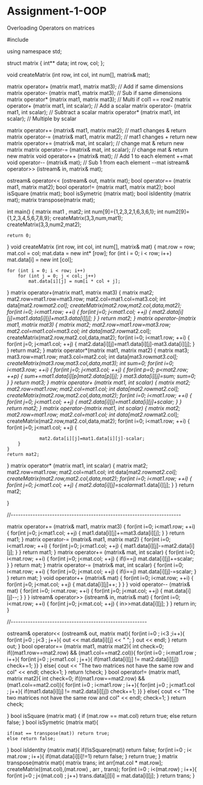 # Assignment-1-OOP
Overloading Operators on matrices

#include <iostream>

using namespace std;

struct matrix
{
    int** data;
    int row, col;
};

void createMatrix (int row, int col, int num[], matrix& mat);

matrix operator+  (matrix mat1, matrix mat3); // Add if same dimensions
matrix operator-  (matrix mat1, matrix mat3); // Sub if same dimensions
matrix operator*  (matrix mat1, matrix mat3); // Multi if col1 == row2
matrix operator+  (matrix mat1, int scalar);  // Add a scalar
matrix operator-  (matrix mat1, int scalar);  // Subtract a scalar
matrix operator*  (matrix mat1, int scalar);  // Multiple by scalar

matrix operator+= (matrix& mat1, matrix mat2); // mat1 changes & return
matrix operator-= (matrix& mat1, matrix mat2); // mat1 changes + return new
matrix operator+= (matrix& mat, int scalar);   // change mat & return new matrix
matrix operator-= (matrix& mat, int scalar);   // change mat & return new matrix
void   operator++ (matrix& mat);               // Add 1 to each element ++mat
void   operator-- (matrix& mat);    	       // Sub 1 from each element --mat
istream& operator>> (istream& in, matrix& mat);

ostream& operator<< (ostream& out, matrix mat);
bool   operator== (matrix mat1, matrix mat2);
bool   operator!= (matrix mat1, matrix mat2);
bool   isSquare   (matrix mat);
bool   isSymetric (matrix mat);
bool   isIdentity (matrix mat);
matrix transpose(matrix mat);

int main()
{
    matrix mat1 , mat2;
    int num[9]={1,2,3,2,1,6,3,6,1};
    int num2[9]={1,2,3,4,5,6,7,8,9};
    createMatrix(3,3,num,mat1);
    createMatrix(3,3,num2,mat2);

    return 0;
}
void createMatrix (int row, int col, int num[], matrix& mat)
{
    mat.row = row;
    mat.col = col;
    mat.data = new int* [row];
    for (int i = 0; i < row; i++)
        mat.data[i] = new int [col];

    for (int i = 0; i < row; i++)
        for (int j = 0; j < col; j++)
            mat.data[i][j] = num[i * col + j];
}
matrix operator+(matrix mat1, matrix mat3)
{
    matrix mat2;
    mat2.row=mat1.row=mat3.row;
    mat2.col=mat1.col=mat3.col;
    int data[mat2.row*mat2.col];
    createMatrix(mat2.row,mat2.col,data,mat2);
    for(int i=0; i<mat1.row; ++i)
    {
        for(int j=0; j<mat1.col; ++j)
        {
            mat2.data[i][j]=mat1.data[i][j]+mat3.data[i][j];
        }
    }
    return mat2;
}
matrix operator-(matrix mat1, matrix mat3)
{
    matrix mat2;
    mat2.row=mat1.row=mat3.row;
    mat2.col=mat1.col=mat3.col;
    int data[mat2.row*mat2.col];
    createMatrix(mat2.row,mat2.col,data,mat2);
    for(int i=0; i<mat1.row; ++i)
    {
        for(int j=0; j<mat1.col; ++j)
        {
            mat2.data[i][j]=mat1.data[i][j]-mat3.data[i][j];
        }
    }
    return mat2;
}
matrix operator*(matrix mat1, matrix mat2)
{
    matrix mat3;
    mat3.row=mat1.row;
    mat3.col=mat2.col;
    int data[mat3.row*mat3.col];
    createMatrix(mat3.row,mat3.col,data,mat3);
    int sum=0;
    for(int i=0; i<mat3.row; ++i)
    {
        for(int j=0; j<mat3.col; ++j)
        {
            for(int p=0; p<mat2.row; ++p)
            {
                sum+=mat1.data[i][p]*mat2.data[p][j];
            }
            mat3.data[i][j]=sum;
            sum=0;
        }
    }
    return mat3;
}
matrix operator+ (matrix mat1, int scalar)
{
    matrix mat2;
    mat2.row=mat1.row;
    mat2.col=mat1.col;
    int data[mat2.row*mat2.col];
    createMatrix(mat2.row,mat2.col,data,mat2);
    for(int i=0; i<mat1.row; ++i)
    {
        for(int j=0; j<mat1.col; ++j)
        {
            mat2.data[i][j]=mat1.data[i][j]+scalar;
        }
    }
    return mat2;
}
matrix operator-(matrix mat1, int scalar)
{
    matrix mat2;
    mat2.row=mat1.row;
    mat2.col=mat1.col;
    int data[mat2.row*mat2.col];
    createMatrix(mat2.row,mat2.col,data,mat2);
    for(int i=0; i<mat1.row; ++i)
    {
        for(int j=0; j<mat1.col; ++j)
        {

                mat2.data[i][j]=mat1.data[i][j]-scalar;
        }
    }
    return mat2;
}
matrix operator*  (matrix mat1, int scalar)
{
    matrix mat2;
    mat2.row=mat1.row;
    mat2.col=mat1.col;
    int data[mat2.row*mat2.col];
    createMatrix(mat2.row,mat2.col,data,mat2);
    for(int i=0; i<mat1.row; ++i)
    {
        for(int j=0; j<mat1.col; ++j)
        {
            mat2.data[i][j]=scalar*mat1.data[i][j];
        }
    }
    return mat2;

}

//----------------------------------------------------------------------

matrix operator+= (matrix& mat1, matrix mat3)
{
    for(int i=0; i<mat1.row; ++i)
    {
        for(int j=0; j<mat1.col; ++j)
        {
            mat1.data[i][j]+=mat3.data[i][j];
        }
    }
    return mat1;
}
matrix operator-= (matrix& mat1, matrix mat2)
{
    for(int i=0; i<mat1.row; ++i)
    {
        for(int j=0; j<mat1.col; ++j)
        {
            mat1.data[i][j]-=mat2.data[i][j];
        }
    }
    return mat1;
}
matrix operator+= (matrix& mat, int scalar)
{
    for(int i=0; i<mat.row; ++i)
    {
        for(int j=0; j<mat.col; ++j)
        {
            if(i==j)
                mat.data[i][j]+=scalar;
        }
    }
    return mat;
}
matrix operator-= (matrix& mat, int scalar)
{
    for(int i=0; i<mat.row; ++i)
    {
        for(int j=0; j<mat.col; ++j)
        {
            if(i==j)
                mat.data[i][j]-=scalar;
        }
    }
    return mat;
}
void operator++ (matrix& mat)
{
    for(int i=0; i<mat.row; ++i)
    {
        for(int j=0; j<mat.col; ++j)
        {
            mat.data[i][j]++;
        }
    }
}
void operator-- (matrix& mat)
{
    for(int i=0; i<mat.row; ++i)
    {
        for(int j=0; j<mat.col; ++j)
        {
            mat.data[i][j]--;
        }
    }
}
istream& operator>> (istream& in, matrix& mat)
{
    for(int i=0; i<mat.row; ++i)
    {
        for(int j=0; j<mat.col; ++j)
        {
            in>>mat.data[i][j];
        }
    }
    return in;
}

//--------------------------------------------------------

ostream& operator<< (ostream& out, matrix mat){
    for(int i=0 ; i<3 ;i++){
        for(int j=0 ; j<3 ; j++){
            out << mat.data[i][j] << " ";
        }
        out << endl;
    }
 return out;
}
bool operator== (matrix mat1, matrix mat2){
    int check=0;
    if((mat1.row==mat2.row) && (mat1.col==mat2.col)){
        for(int i=0 ; i<mat1.row ; i++){
            for(int j=0 ; j<mat1.col ; j++){
                if(mat1.data[i][j] != mat2.data[i][j]) check+=1;
    }}
    }
    else{
        cout << "The two matrices not have the same row and col" << endl;
        check=1;
    }
    return !check;
}
bool operator!= (matrix mat1, matrix mat2){
    int check=0;
    if((mat1.row==mat2.row) && (mat1.col==mat2.col)){
        for(int i=0 ; i<mat1.row ; i++){
            for(int j=0 ; j<mat1.col ; j++){
                if(mat1.data[i][j] != mat2.data[i][j]) check+=1;
    }}
    }
    else{
        cout << "The two matrices not have the same row and col" << endl;
        check=1;
    }
    return check;

}
bool isSquare   (matrix mat) {
    if (mat.row == mat.col) return true;
    else return false;
}
bool isSymetric (matrix mat){

    if(mat == transpose(mat)) return true;
    else return false;

}
bool isIdentity (matrix mat){
    if(!isSquare(mat)) return false;
    for(int i=0 ; i< mat.row ; i++){
                if(mat.data[i][i]!=1) return false;
        }
        return true;
}
matrix transpose(matrix mat){
    matrix trans;
    int arr[mat.col * mat.row];
    createMatrix((mat.col),(mat.row) , arr , trans);
    for(int i=0 ; i<(mat.row) ; i++){
        for(int j=0 ; j<(mat.col) ; j++)
            trans.data[j][i] = mat.data[i][j];
    }
    return trans;
}
